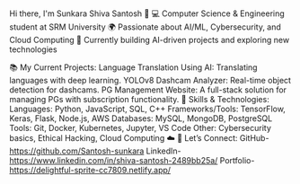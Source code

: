 Hi there, I'm Sunkara Shiva Santosh 👋
💻 Computer Science & Engineering student at SRM University
🌍 Passionate about AI/ML, Cybersecurity, and Cloud Computing
🚀 Currently building AI-driven projects and exploring new technologies

📚 My Current Projects:
Language Translation Using AI: Translating languages with deep learning.
YOLOv8 Dashcam Analyzer: Real-time object detection for dashcams.
PG Management Website: A full-stack solution for managing PGs with subscription functionality.
🧠 Skills & Technologies:
Languages: Python, JavaScript, SQL, C++
Frameworks/Tools: TensorFlow, Keras, Flask, Node.js, AWS
Databases: MySQL, MongoDB, PostgreSQL
Tools: Git, Docker, Kubernetes, Jupyter, VS Code
Other: Cybersecurity basics, Ethical Hacking, Cloud Computing ☁️
🚀 Let’s Connect:
GitHub-https://github.com/Santosh-sunkara
LinkedIn-https://www.linkedin.com/in/shiva-santosh-2489bb25a/
Portfolio-https://delightful-sprite-cc7809.netlify.app/
